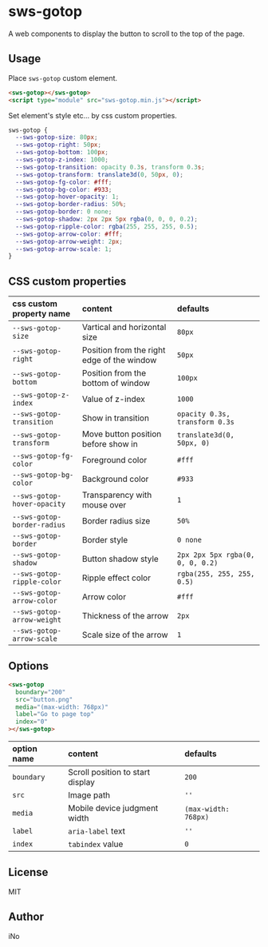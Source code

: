 # sws-gotop

A web components to display the button to scroll to the top of the page.

## Usage

Place `sws-gotop` custom element.

```html
<sws-gotop></sws-gotop>
<script type="module" src="sws-gotop.min.js"></script>
```

Set element's style etc... by css custom properties.

```css
sws-gotop {
  --sws-gotop-size: 80px;
  --sws-gotop-right: 50px;
  --sws-gotop-bottom: 100px;
  --sws-gotop-z-index: 1000;
  --sws-gotop-transition: opacity 0.3s, transform 0.3s;
  --sws-gotop-transform: translate3d(0, 50px, 0);
  --sws-gotop-fg-color: #fff;
  --sws-gotop-bg-color: #933;
  --sws-gotop-hover-opacity: 1;
  --sws-gotop-border-radius: 50%;
  --sws-gotop-border: 0 none;
  --sws-gotop-shadow: 2px 2px 5px rgba(0, 0, 0, 0.2);
  --sws-gotop-ripple-color: rgba(255, 255, 255, 0.5);
  --sws-gotop-arrow-color: #fff;
  --sws-gotop-arrow-weight: 2px;
  --sws-gotop-arrow-scale: 1;
}
```

## CSS custom properties

| css custom property name    | content                                    |  defaults                        |
|:----------------------------|:-------------------------------------------|:---------------------------------|
| `--sws-gotop-size`          | Vartical and horizontal size               | `80px`                           |
| `--sws-gotop-right`         | Position from the right edge of the window | `50px`                           |
| `--sws-gotop-bottom`        | Position from the bottom of window         | `100px`                          |
| `--sws-gotop-z-index`       | Value of z-index                           | `1000`                           |
| `--sws-gotop-transition`    | Show in transition                         | `opacity 0.3s, transform 0.3s`   |
| `--sws-gotop-transform`     | Move button position before show in        | `translate3d(0, 50px, 0)`        |
| `--sws-gotop-fg-color`      | Foreground color                           | `#fff`                           |
| `--sws-gotop-bg-color`      | Background color                           | `#933`                           |
| `--sws-gotop-hover-opacity` | Transparency with mouse over               | `1`                              |
| `--sws-gotop-border-radius` | Border radius size                         | `50%`                            |
| `--sws-gotop-border`        | Border style                               | `0 none`                         |
| `--sws-gotop-shadow`        | Button shadow style                        | `2px 2px 5px rgba(0, 0, 0, 0.2)` |
| `--sws-gotop-ripple-color`  | Ripple effect color                        | `rgba(255, 255, 255, 0.5)`       |
| `--sws-gotop-arrow-color`   | Arrow color                                | `#fff`                           |
| `--sws-gotop-arrow-weight`  | Thickness of the arrow                     | `2px`                            |
| `--sws-gotop-arrow-scale`   | Scale size of the arrow                    | `1`                              |

## Options

```html
<sws-gotop
  boundary="200"
  src="button.png"
  media="(max-width: 768px)"
  label="Go to page top"
  index="0"
></sws-gotop>
```

| option name | content                          | defaults             |
|:------------|:---------------------------------|:---------------------|
| `boundary`  | Scroll position to start display | `200`                |
| `src`       | Image path                       | `''`                 |
| `media`     | Mobile device judgment width     | `(max-width: 768px)` |
| `label`     | `aria-label` text                | `''`                 |
| `index`     | `tabindex` value                 | `0`                  |

## License

MIT

## Author

iNo

